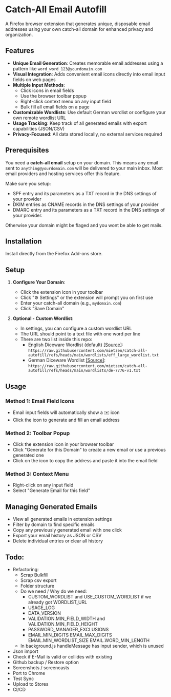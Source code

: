 # Catch-All Email Autofill

A Firefox browser extension that generates unique, disposable email addresses using your own catch-all domain for enhanced privacy and organization.

## Features

- **Unique Email Generation**: Creates memorable email addresses using a pattern like `word_word_123@yourdomain.com`
- **Visual Integration**: Adds convenient email icons directly into email input fields on web pages
- **Multiple Input Methods**:
  - Click icons in email fields
  - Use the browser toolbar popup
  - Right-click context menu on any input field
  - Bulk fill all email fields on a page
- **Customizable Wordlists**: Use default German wordlist or configure your own remote wordlist URL
- **Usage Tracking**: Keep track of all generated emails with export capabilities (JSON/CSV)
- **Privacy-Focused**: All data stored locally, no external services required

## Prerequisites

You need a **catch-all email** setup on your domain. This means any email sent to `anything@yourdomain.com` will be delivered to your main inbox. Most email providers and hosting services offer this feature.

Make sure you setup:
   - SPF entry and its parameters as a TXT record in the DNS settings of your provider
   - DKIM entries as CNAME records in the DNS settings of your provider
   - DMARC entry and its parameters as a TXT record in the DNS settings of your provider.

Otherwise your domain might be flaged and you wont be able to get mails.

## Installation

Install directly from the Firefox Add-ons store.

## Setup

1. **Configure Your Domain**:
   - Click the extension icon in your toolbar
   - Click "⚙️ Settings" or the extension will prompt you on first use
   - Enter your catch-all domain (e.g., `mydomain.com`)
   - Click "Save Domain"

2. **Optional - Custom Wordlist**:
   - In settings, you can configure a custom wordlist URL
   - The URL should point to a text file with one word per line
   - There are two list inside this repo:
     - English Diceware Wordlist (default) [[Source]](https://www.eff.org/files/2016/07/18/eff_large_wordlist.txt): `https://raw.githubusercontent.com/mietzen/catch-all-autofill/refs/heads/main/wordlists/eff_large_wordlist.txt`
     - German Diceware Wordlist [[Source]](https://github.com/dys2p/wordlists-de/blob/main/de-7776-v1.txt): `https://raw.githubusercontent.com/mietzen/catch-all-autofill/refs/heads/main/wordlists/de-7776-v1.txt`

## Usage

### Method 1: Email Field Icons
- Email input fields will automatically show a ✉️ icon
- Click the icon to generate and fill an email address

### Method 2: Toolbar Popup
- Click the extension icon in your browser toolbar
- Click "Generate for this Domain" to create a new email or use a previous generated one
- Click on the icon to copy the address and paste it into the email field

### Method 3: Context Menu
- Right-click on any input field
- Select "Generate Email for this field"

## Managing Generated Emails

- View all generated emails in extension settings
- Filter by domain to find specific emails
- Copy any previously generated email with one click
- Export your email history as JSON or CSV
- Delete individual entries or clear all history

## Todo:

- Refactoring:
  - Scrap Bulkfill
  - Scrap csv export
  - Folder structure
  - Do we need / Why do we need:
    - CUSTOM_WORDLIST and USE_CUSTOM_WORDLIST if we already got WORDLIST_URL
    - USAGE_LOG
    - DATA_VERSION
    - VALIDATION.MIN_FIELD_WIDTH and VALIDATION.MIN_FIELD_HEIGHT
    - PASSWORD_MANAGER_EXCLUSIONS
    - EMAIL.MIN_DIGITS EMAIL.MAX_DIGITS EMAIL.MIN_WORDLIST_SIZE EMAIL.WORD_MIN_LENGTH
  - In background.js handleMessage has input sender, which is unused
- Json import
- Check if E-Mail is valid or collides with existing
- Github backup / Restore option
- Screenshots / screencasts
- Port to Chrome
- Test Sync
- Upload to Stores
- CI/CD
